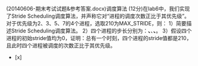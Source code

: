 (20140606-期末考试试题&参考答案.docx)调度算法
(12分)在lab6中，我们实现了Stride
Scheduling调度算法，并声称它对“进程的调度次数正比于其优先级”。对于优先级为2、3、5、7的4个进程，选取210为MAX_STRIDE，则：
1）简要描述Stride Scheduling调度算法。
2）四个进程的步长分别为：________、________、________、________。
3）假设四个进程的初始stride值均为0，证明：总有一个时刻，四个进程的stride值都是210，且此时四个进程被调度的次数正比于其优先级。  
- [x]  

